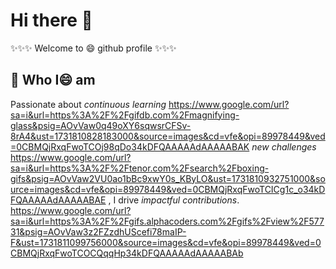 # Hi there 👋

<!--
**devguy4u/devguy4u** is a ✨ _special_ ✨ repository because its `README.md` (this file) appears on your GitHub profile.

Here are some ideas to get you started:

- 🔭 I’m currently working on ...
- 🌱 I’m currently learning ...
- 👯 I’m looking to collaborate on ...
- 🤔 I’m looking for help with ...
- 💬 Ask me about ...
- 📫 How to reach me: ...
- 😄 Pronouns: ...
- ⚡ Fun fact: ...
-->
✨✨✨ Welcome to 😄 github profile ✨✨✨

## 🔭 Who I😄 am

Passionate about 
*continuous learning*
https://www.google.com/url?sa=i&url=https%3A%2F%2Fgifdb.com%2Fmagnifying-glass&psig=AOvVaw0q49oXY6sqwsrCFSv-8rA4&ust=1731810828183000&source=images&cd=vfe&opi=89978449&ved=0CBMQjRxqFwoTCOj98qDo34kDFQAAAAAdAAAAABAK
*new challenges*
https://www.google.com/url?sa=i&url=https%3A%2F%2Ftenor.com%2Fsearch%2Fboxing-gifs&psig=AOvVaw2VU0ao1bBc9xwY0s_KByLO&ust=1731810932751000&source=images&cd=vfe&opi=89978449&ved=0CBMQjRxqFwoTCICg1c_o34kDFQAAAAAdAAAAABAE
, I drive 
*impactful contributions*.
https://www.google.com/url?sa=i&url=https%3A%2F%2Fgifs.alphacoders.com%2Fgifs%2Fview%2F57731&psig=AOvVaw3z2FZzdhUScefi78maIP-F&ust=1731811099756000&source=images&cd=vfe&opi=89978449&ved=0CBMQjRxqFwoTCOCQqqHp34kDFQAAAAAdAAAAABAb


